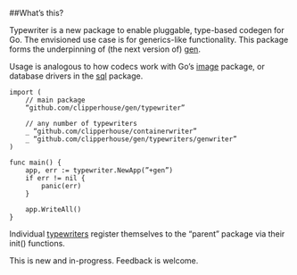 ##What’s this?

Typewriter is a new package to enable pluggable, type-based codegen for Go. The envisioned use case is for generics-like functionality. This package forms the underpinning of (the next version of) [gen](https://github.com/clipperhouse/gen/tree/master/typewriter).

Usage is analogous to how codecs work with Go’s [image](http://golang.org/pkg/image/) package, or database drivers in the [sql](http://golang.org/pkg/database/sql/) package.

    import (
        // main package
    	“github.com/clipperhouse/gen/typewriter”
    	
    	// any number of typewriters 
    	_ “github.com/clipperhouse/containerwriter”
    	_ “github.com/clipperhouse/gen/typewriters/genwriter”
    )
    
    func main() {
    	app, err := typewriter.NewApp(”+gen”)
    	if err != nil {
    		panic(err)
    	}
    
    	app.WriteAll()
    }

Individual [typewriters](https://github.com/clipperhouse/gen/tree/master/typewriters) register themselves to the “parent” package via their init() functions.

This is new and in-progress. Feedback is welcome.
